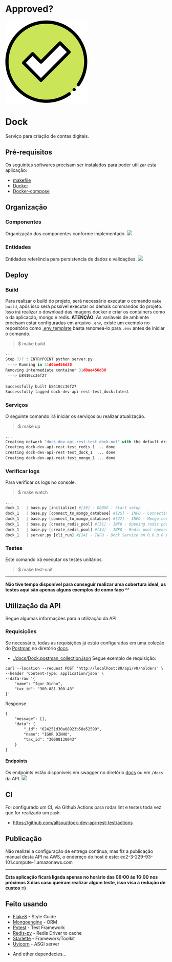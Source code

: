 # Approved?
![](https://github.com/allsou/ProcessosSeletivos/blob/master/assets/check-mark.png)

# Dock
Serviço para criação de contas digitais.

## Pré-requisitos
Os seguintes softwares precisam ser instalados para poder utilizar esta aplicação:
* [makefile](https://makefiletutorial.com/)
* [Docker](https://docs.docker.com/install/)
* [Docker-compose](https://docs.docker.com/compose/install/)

## Organização
### Componentes
Organização dos componentes conforme implementado.
![](https://github.com/allsou/dock-dev-api-rest-test/blob/feature/dock/docs/assets/components.png)

### Entidades
Entidades referência para persistencia de dados e validações.
![](https://github.com/allsou/dock-dev-api-rest-test/blob/feature/dock/docs/assets/entities.png)

## Deploy
### Build
Para realizar o build do projeto, será necessário executar o comando `make build`, após isso será possível executar os demais commandos do projeto.
Isso irá realizar o download das imagens docker e criar os containers como o da aplicação, mongo e redis.
**ATENÇÃO**: As variáveis de ambiente precisam estar configuradas em arquivo `.env`, existe um exemplo no repositório como [.env_template](https://github.com/allsou/dock-dev-api-rest-test/blob/feature/dock/.env_template) basta renomea-lo para `.env` antes de iniciar o comando.
> $ make build
```python
...
Step 7/7 : ENTRYPOINT python server.py
 ---> Running in 31d0ae456d38
Removing intermediate container 31d0ae456d38
 ---> b8410cc36f27

Successfully built b8410cc36f27
Successfully tagged dock-dev-api-rest-test_dock:latest
```

### Serviços
O seguinte comando irá iniciar os serviços ou realizar atualização.
> $ make up
```python
...
Creating network "dock-dev-api-rest-test_dock-net" with the default driver
Creating dock-dev-api-rest-test_redis_1 ... done
Creating dock-dev-api-rest-test_dock_1  ... done
Creating dock-dev-api-rest-test_mongo_1 ... done
```

### Verificar logs
Para verificar os logs no console.
> $ make watch
```python
...
dock_1   | base.py [initialize] #[39] - DEBUG - Start setup
dock_1   | base.py [connect_to_mongo_database] #[25] - INFO - Connecting to mongo...
dock_1   | base.py [connect_to_mongo_database] #[27] - INFO - Mongo connected!
dock_1   | base.py [create_redis_pool] #[31] - INFO - Opening redis pool...
dock_1   | base.py [create_redis_pool] #[34] - INFO - Redis pool opened!
dock_1   | server.py [cli_run] #[24] - INFO - Dock Service on 0.0.0.0 port 8001
```

### Testes
Este comando irá executar os testes unitários.

> $ make test-unit
---
**Não tive tempo disponível para conseguir realizar uma cobertura ideal, os testes aqui são apenas alguns exemplos de como faço ^^**

## Utilização da API
Segue algumas informações para a utilização da API.
### Requisições
Se necessário, todas as requisições já estão configuradas em uma coleção do [Postman](https://www.postman.com/) no diretório [docs](https://github.com/allsou/dock-dev-api-rest-test/tree/feature/dock/docs).
- [./docs/Dock.postman_collection.json](https://github.com/allsou/dock-dev-api-rest-test/blob/feature/dock/docs/Dock.postman_collection.json)
Segue exemplo de requisição:
```pycon
curl --location --request POST 'http://localhost:80/api/v0/holders' \
--header 'Content-Type: application/json' \
--data-raw '{
    "name": "Igor Dinho",
    "tax_id": "300.081.300-43"
}'
```
Response
```pycon
{
    "message": [],
    "data": {
        "_id": "624251d30a08923b58a52599",
        "name": "IGOR DINHO",
        "tax_id": "30008130043"
    }
}
```
#### Endpoints
Os endpoints estão disponíveis em swagger no diretório [docs](https://github.com/allsou/dock-dev-api-rest-test/tree/feature/dock/docs) ou em `/docs` da API.
![](https://github.com/allsou/dock-dev-api-rest-test/blob/feature/dock/docs/assets/swagger.png)

## CI
Foi configurado um CI, via Github Actions para rodar lint e testes toda vez que for realizado um `push`.
- https://github.com/allsou/dock-dev-api-rest-test/actions

## Publicação
Não realizei a configuração de entrega continua, mas fiz a publicação manual desta API na AWS, o endereço do host é este: ec2-3-229-93-101.compute-1.amazonaws.com

---

**Esta aplicação ficará ligada apenas no horário das 09:00 ás 16:00 nos próximos 3 dias caso queiram realizar algum teste, isso visa a redução de custos =)**

## Feito usando
- [Flake8](https://flake8.pycqa.org/en/latest/) - Style Guide
- [Mongoengine](http://mongoengine.org/) - ORM  
- [Pytest](https://docs.pytest.org/en/latest) - Test Framework
- [Redis-py](https://github.com/redis/redis-py) - Redis Driver to cache  
- [Starlette](https://www.starlette.io) - Framework/Toolkit
- [Uvicorn](https://www.uvicorn.org) - ASGI server
* And other dependecies...